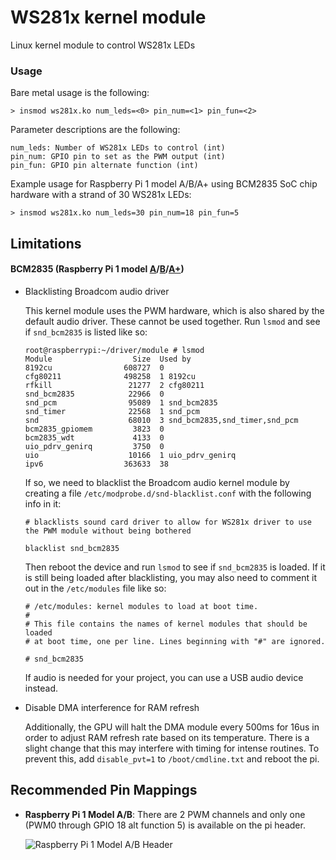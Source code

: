 # WS281x kernel module
Linux kernel module to control WS281x LEDs

### Usage
Bare metal usage is the following:

```
> insmod ws281x.ko num_leds=<0> pin_num=<1> pin_fun=<2>
```

Parameter descriptions are the following:

```
num_leds: Number of WS281x LEDs to control (int)
pin_num: GPIO pin to set as the PWM output (int)
pin_fun: GPIO pin alternate function (int)
```

Example usage for Raspberry Pi 1 model A/B/A+ using BCM2835 SoC chip hardware with a strand of 30 WS281x LEDs:

```
> insmod ws281x.ko num_leds=30 pin_num=18 pin_fun=5
```

## Limitations

#### **BCM2835 (Raspberry Pi 1 model [A](https://www.raspberrypi.org/products/model-a/)/[B](https://www.raspberrypi.org/products/model-b/)/[A+](https://www.raspberrypi.org/products/model-a-plus/))**

- Blacklisting Broadcom audio driver

  This kernel module uses the PWM hardware, which is also shared by the default audio driver. These cannot be used together. Run `lsmod` and see if `snd_bcm2835` is listed like so:
  ```
  root@raspberrypi:~/driver/module # lsmod
  Module                  Size  Used by
  8192cu                608727  0
  cfg80211              498258  1 8192cu
  rfkill                 21277  2 cfg80211
  snd_bcm2835            22966  0
  snd_pcm                95089  1 snd_bcm2835
  snd_timer              22568  1 snd_pcm
  snd                    68010  3 snd_bcm2835,snd_timer,snd_pcm
  bcm2835_gpiomem         3823  0
  bcm2835_wdt             4133  0
  uio_pdrv_genirq         3750  0
  uio                    10166  1 uio_pdrv_genirq
  ipv6                  363633  38
  ```
  If so, we need to blacklist the Broadcom audio kernel module by creating a file `/etc/modprobe.d/snd-blacklist.conf` with the following info in it:
  ```
  # blacklists sound card driver to allow for WS281x driver to use the PWM module without being bothered

  blacklist snd_bcm2835
  ```
  Then reboot the device and run `lsmod` to see if `snd_bcm2835` is loaded. If it is still being loaded after blacklisting, you may also need to comment it out in the `/etc/modules` file like so:
  ```
  # /etc/modules: kernel modules to load at boot time.
  #
  # This file contains the names of kernel modules that should be loaded
  # at boot time, one per line. Lines beginning with "#" are ignored.

  # snd_bcm2835
  ```
  If audio is needed for your project, you can use a USB audio device instead.

- Disable DMA interference for RAM refresh

  Additionally, the GPU will halt the DMA module every 500ms for 16us in order to adjust RAM refresh rate based on its temperature. There is a slight change that this may interfere with timing for intense routines. To prevent this, add `disable_pvt=1` to `/boot/cmdline.txt` and reboot the pi.

## Recommended Pin Mappings
- **Raspberry Pi 1 Model A/B**: There are 2 PWM channels and only one (PWM0 through GPIO 18 alt function 5) is available on the pi header.

  ![Raspberry Pi 1 Model A/B Header](http://elinux.org/images/8/80/Pi-GPIO-header-26-sm.png)
